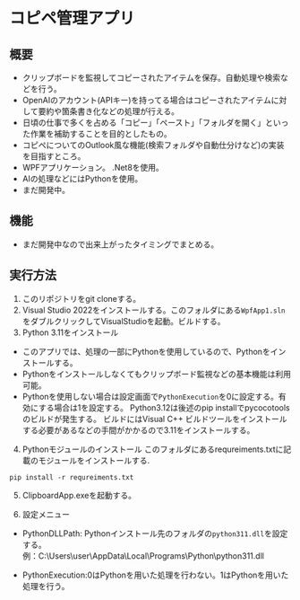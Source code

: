 # コピペ管理アプリ
## 概要
- クリップボードを監視してコピーされたアイテムを保存。自動処理や検索などを行う。
- OpenAIのアカウント(APIキー)を持ってる場合はコピーされたアイテムに対して要約や箇条書き化などの処理が行える。
- 日頃の仕事で多くを占める「コピー」「ペースト」「フォルダを開く」といった作業を補助することを目的としたもの。
- コピぺについてのOutlook風な機能(検索フォルダや自動仕分けなど)の実装を目指すところ。
- WPFアプリケーション。 .Net8を使用。
- AIの処理などにはPythonを使用。
- まだ開発中。

## 機能
- まだ開発中なので出来上がったタイミングでまとめる。


## 実行方法
1. このリポジトリをgit cloneする。
2. Visual Studio 2022をインストールする。このフォルダにある`WpfApp1.sln`をダブルクリックしてVisualStudioを起動。ビルドする。
3. Python 3.11をインストール
- このアプリでは、処理の一部にPythonを使用しているので、Pythonをインストールする。
- Pythonをインストールしなくてもクリップボード監視などの基本機能は利用可能。
- Pythonを使用しない場合は設定画面で`PythonExecution`を0に設定する。有効にする場合は1を設定する。
Python3.12は後述のpip installでpycocotoolsのビルドが発生する。 
ビルドにはVisual C++ ビルドツールをインストールする必要があるなどの手間がかかるので3.11をインストールする。

4. Pythonモジュールのインストール
このフォルダにあるrequreiments.txtに記載のモジュールをインストールする.
```
pip install -r requreiments.txt
```
5. ClipboardApp.exeを起動する。

6. 設定メニュー
- PythonDLLPath: Pythonインストール先のフォルダの`python311.dll`を設定する。  
  例：C:\Users\user\AppData\Local\Programs\Python\python311.dll

- PythonExecution:0はPythonを用いた処理を行わない。1はPythonを用いた処理を行う。

